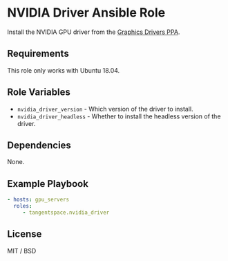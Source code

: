 NVIDIA Driver Ansible Role
==========================

Install the NVIDIA GPU driver from the [Graphics Drivers PPA](https://launchpad.net/~graphics-drivers/+archive/ubuntu/ppa).

Requirements
------------

This role only works with Ubuntu 18.04.

Role Variables
--------------

- `nvidia_driver_version` - Which version of the driver to install.
- `nvidia_driver_headless` - Whether to install the headless version of the driver.


Dependencies
------------

None.

Example Playbook
----------------

```yml
- hosts: gpu_servers
  roles:
     - tangentspace.nvidia_driver
```

License
-------

MIT / BSD
